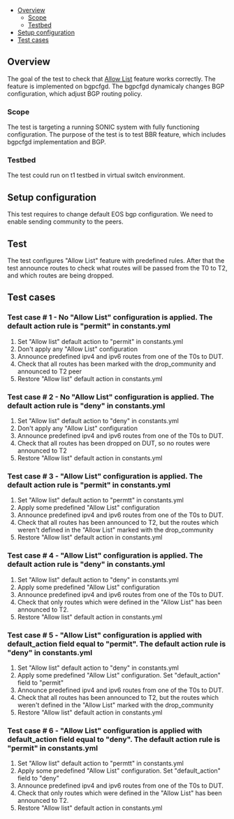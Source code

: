 - [Overview](#overview)
    - [Scope](#scope)
    - [Testbed](#testbed)
- [Setup configuration](#setup-configuration)
- [Test cases](#test-cases)

## Overview
The goal of the test to check that [Allow List](https://github.com/sonic-net/sonic-buildimage/pull/5309) feature works correctly. The feature is implemented on bgpcfgd. The bgpcfgd dynamicaly changes BGP configuration, which adjust BGP routing policy.

### Scope
The test is targeting a running SONIC system with fully functioning configuration. The purpose of the test is to test BBR feature, which includes bgpcfgd implementation and BGP.

### Testbed
The test could run on t1 testbed in virtual switch environment.

## Setup configuration
This test requires to change default EOS bgp configuration. We need to enable sending community to the peers.

## Test
The test configures "Allow List" feature with predefined rules. After that the test announce routes to check what routes will be passed from the T0 to T2, and which routes are being dropped.

## Test cases
### Test case # 1 - No "Allow List" configuration is applied. The default action rule is "permit" in constants.yml
1. Set "Allow list" default action to "permit" in constants.yml
2. Don't apply any "Allow List" configuration
3. Announce predefined ipv4 and ipv6 routes from one of the T0s to DUT.
4. Check that all routes has been marked with the drop_community and announced to T2 peer
5. Restore "Allow list" default action in constants.yml

### Test case # 2 - No "Allow List" configuration is applied. The default action rule is "deny" in constants.yml
1. Set "Allow list" default action to "deny" in constants.yml
2. Don't apply any "Allow List" configuration
3. Announce predefined ipv4 and ipv6 routes from one of the T0s to DUT.
4. Check that all routes has been dropped on DUT, so no routes were announced to T2
5. Restore "Allow list" default action in constants.yml

### Test case # 3 - "Allow List" configuration is applied. The default action rule is "permit" in constants.yml
1. Set "Allow list" default action to "permtt" in constants.yml
2. Apply some predefined "Allow List" configuration
3. Announce predefined ipv4 and ipv6 routes from one of the T0s to DUT.
4. Check that all routes has been announced to T2, but the routes which weren't defined in the "Allow List" marked with the drop_community
5. Restore "Allow list" default action in constants.yml

### Test case # 4 - "Allow List" configuration is applied. The default action rule is "deny" in constants.yml
1. Set "Allow list" default action to "deny" in constants.yml
2. Apply some predefined "Allow List" configuration
3. Announce predefined ipv4 and ipv6 routes from one of the T0s to DUT.
4. Check that only routes which were defined in the "Allow List" has been announced to T2.
5. Restore "Allow list" default action in constants.yml

### Test case # 5 - "Allow List" configuration is applied with default_action field equal to "permit". The default action rule is "deny" in constants.yml
1. Set "Allow list" default action to "deny" in constants.yml
2. Apply some predefined "Allow List" configuration. Set "default_action" field to "permit"
3. Announce predefined ipv4 and ipv6 routes from one of the T0s to DUT.
4. Check that all routes has been announced to T2, but the routes which weren't defined in the "Allow List" marked with the drop_community
5. Restore "Allow list" default action in constants.yml

### Test case # 6 - "Allow List" configuration is applied with default_action field equal to "deny". The default action rule is "permit" in constants.yml
1. Set "Allow list" default action to "permtt" in constants.yml
2. Apply some predefined "Allow List" configuration.  Set "default_action" field to "deny"
3. Announce predefined ipv4 and ipv6 routes from one of the T0s to DUT.
4. Check that only routes which were defined in the "Allow List" has been announced to T2.
5. Restore "Allow list" default action in constants.yml
